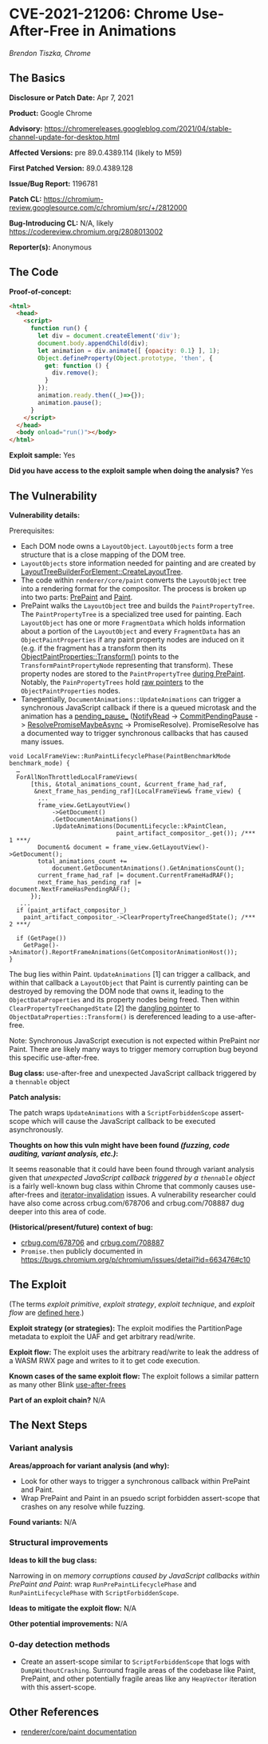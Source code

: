 # CVE-2021-21206: Chrome Use-After-Free in Animations
*Brendon Tiszka, Chrome*

## The Basics

**Disclosure or Patch Date:** Apr 7, 2021

**Product:** Google Chrome

**Advisory:** https://chromereleases.googleblog.com/2021/04/stable-channel-update-for-desktop.html

**Affected Versions:** pre 89.0.4389.114 (likely to M59)

**First Patched Version:** 89.0.4389.128

**Issue/Bug Report:** 1196781

**Patch CL:** https://chromium-review.googlesource.com/c/chromium/src/+/2812000

**Bug-Introducing CL:** N/A, likely https://codereview.chromium.org/2808013002

**Reporter(s):** Anonymous

## The Code

**Proof-of-concept:**

```html
<html>
  <head>
    <script>
      function run() {
        let div = document.createElement('div');
        document.body.appendChild(div);
        let animation = div.animate([ {opacity: 0.1} ], 1);
        Object.defineProperty(Object.prototype, 'then', {
          get: function () {
            div.remove();
          }
        });
        animation.ready.then((_)=>{});
        animation.pause();
      }
    </script>
  </head>
  <body onload="run()"></body>
</html>
```

**Exploit sample:** Yes

**Did you have access to the exploit sample when doing the analysis?** Yes

## The Vulnerability

**Vulnerability details:**

Prerequisites: 
* Each DOM node owns a `LayoutObject`. `LayoutObjects` form a tree structure that is a close mapping of the DOM tree.
* `LayoutObjects` store information needed for painting and are created by [LayoutTreeBuilderForElement::CreateLayoutTree](https://source.chromium.org/chromium/chromium/src/+/main:third_party/blink/renderer/core/dom/layout_tree_builder.cc;l=85;drc=5342041f85833c038dcbc5632d62fc10f7592323).
* The code within `renderer/core/paint` converts the `LayoutObject` tree into a rendering format for the compositor. The process is broken up into two parts: [PrePaint](https://source.chromium.org/chromium/chromium/src/+/main:third_party/blink/renderer/core/frame/local_frame_view.cc;l=2743;drc=5342041f85833c038dcbc5632d62fc10f7592323) and [Paint](https://source.chromium.org/chromium/chromium/src/+/main:third_party/blink/renderer/core/frame/local_frame_view.cc;l=2596;drc=5342041f85833c038dcbc5632d62fc10f7592323).
* PrePaint walks the `LayoutObject` tree and builds the `PaintPropertyTree`. The `PaintPropertyTree` is a specialized tree used for painting. Each `LayoutObject` has one or more `FragmentData` which holds information about a portion of the `LayoutObject` and every `FragmentData` has an `ObjectPaintProperties` if any paint property nodes are induced on it (e.g. if the fragment has a transform then its [ObjectPaintProperties::Transform()](https://source.chromium.org/chromium/chromium/src/+/main:third_party/blink/renderer/core/paint/object_paint_properties.h;l=91;drc=5342041f85833c038dcbc5632d62fc10f7592323) points to the `TransformPaintPropertyNode` representing that transform). These property nodes are stored to the `PaintPropertyTree` [during PrePaint](https://source.chromium.org/chromium/chromium/src/+/main:third_party/blink/renderer/core/paint/paint_property_tree_builder.cc;l=974;drc=5342041f85833c038dcbc5632d62fc10f7592323). Notably, the `PainPropertyTrees` hold [raw pointers](https://source.chromium.org/chromium/chromium/src/+/main:third_party/blink/renderer/platform/graphics/paint/property_tree_state.h;l=96;drc=5342041f85833c038dcbc5632d62fc10f7592323) to the `ObjectPaintProperties` nodes.
* Tanegentially, `DocumentAnimations::UpdateAnimations` can trigger a synchronous JavaScript callback if there is a queued microtask and the animation has a [pending_pause_](https://source.chromium.org/chromium/chromium/src/+/main:third_party/blink/renderer/core/animation/animation.cc;l=1244;drc=5342041f85833c038dcbc5632d62fc10f7592323) ([NotifyRead](https://source.chromium.org/chromium/chromium/src/+/main:third_party/blink/renderer/core/animation/pending_animations.cc;l=94;drc=5342041f85833c038dcbc5632d62fc10f7592323) -> [CommitPendingPause](https://source.chromium.org/chromium/chromium/src/+/main:third_party/blink/renderer/core/animation/animation.cc;l=635;drc=5342041f85833c038dcbc5632d62fc10f7592323) -> [ResolvePromiseMaybeAsync](https://source.chromium.org/chromium/chromium/src/+/main:third_party/blink/renderer/core/animation/animation.cc;l=2307;drc=5342041f85833c038dcbc5632d62fc10f7592323) -> PromiseResolve). PromiseResolve has a documented way to trigger synchronous callbacks that has caused many issues.

```
void LocalFrameView::RunPaintLifecyclePhase(PaintBenchmarkMode benchmark_mode) {
  …
  ForAllNonThrottledLocalFrameViews(
      [this, &total_animations_count, &current_frame_had_raf,
       &next_frame_has_pending_raf](LocalFrameView& frame_view) {
        ...
        frame_view.GetLayoutView()
            ->GetDocument()
            .GetDocumentAnimations()
            .UpdateAnimations(DocumentLifecycle::kPaintClean,
                              paint_artifact_compositor_.get()); /*** 1 ***/
        Document& document = frame_view.GetLayoutView()->GetDocument();
        total_animations_count +=
            document.GetDocumentAnimations().GetAnimationsCount();
        current_frame_had_raf |= document.CurrentFrameHadRAF();
        next_frame_has_pending_raf |= document.NextFrameHasPendingRAF();
      });
   ...
  if (paint_artifact_compositor_)
    paint_artifact_compositor_->ClearPropertyTreeChangedState(); /*** 2 ***/

  if (GetPage())
    GetPage()->Animator().ReportFrameAnimations(GetCompositorAnimationHost());
}
```

The bug lies within Paint. `UpdateAnimations` [1] can trigger a callback, and within that callback a `LayoutObject` that Paint is currently painting can be destroyed by removing the DOM node that owns it, leading to the `ObjectDataProperties` and its property nodes being freed. Then within `ClearPropertyTreeChangedState` [2] the [dangling pointer](https://source.chromium.org/chromium/chromium/src/+/main:third_party/blink/renderer/platform/graphics/paint/property_tree_state.h;l=96;drc=5342041f85833c038dcbc5632d62fc10f7592323) to `ObjectDataProperties::Transform()` is dereferenced leading to a use-after-free.

Note: Synchronous JavaScript execution is not expected within PrePaint nor Paint. There are likely many ways to trigger memory corruption bug beyond this specific use-after-free.

**Bug class:** use-after-free and unexpected JavaScript callback triggered by a `thennable` object

**Patch analysis:**

The patch wraps `UpdateAnimations` with a `ScriptForbiddenScope` assert-scope which will cause the JavaScript callback to be executed asynchronously.

**Thoughts on how this vuln might have been found _(fuzzing, code auditing, variant analysis, etc.)_:**

It seems reasonable that it could have been found through variant analysis given that _unexpected JavaScript callback triggered by a `thennable` object_ is a fairly well-known bug class within Chrome that commonly causes use-after-frees and [iterator-invalidation](crbug.com/1045874) issues. A vulnerability researcher could have also come across crbug.com/678706 and crbug.com/708887 dug deeper into this area of code.

**(Historical/present/future) context of bug:** 

* [crbug.com/678706](https://crbug.com/678706) and [crbug.com/708887](https://crbug.com/708887)
* `Promise.then` publicly documented in https://bugs.chromium.org/p/chromium/issues/detail?id=663476#c10

## The Exploit

(The terms *exploit primitive*, *exploit strategy*, *exploit technique*, and *exploit flow* are [defined here](https://googleprojectzero.blogspot.com/2020/06/a-survey-of-recent-ios-kernel-exploits.html).)

**Exploit strategy (or strategies):** The exploit modifies the PartitionPage metadata to exploit the UAF and get arbitrary read/write.

**Exploit flow:** The exploit uses the arbitrary read/write to leak the address of a WASM RWX page and writes to it to get code execution.

**Known cases of the same exploit flow:** The exploit follows a similar pattern as many other Blink [use-after-frees](https://securelist.com/the-zero-day-exploits-of-operation-wizardopium/97086/)

**Part of an exploit chain?** N/A

## The Next Steps

### Variant analysis

**Areas/approach for variant analysis (and why):**

* Look for other ways to trigger a synchronous callback within PrePaint and Paint.
* Wrap PrePaint and Paint in an psuedo script forbidden assert-scope that crashes on any resolve while fuzzing.

**Found variants:** N/A

### Structural improvements

**Ideas to kill the bug class:**

Narrowing in on _memory corruptions caused by JavaScript callbacks within PrePaint and Paint_: wrap `RunPrePaintLifecyclePhase` and `RunPaintLifecyclePhase` with `ScriptForbiddenScope`.

**Ideas to mitigate the exploit flow:** N/A

**Other potential improvements:** N/A

### 0-day detection methods

* Create an assert-scope similar to `ScriptForbiddenScope` that logs with `DumpWithoutCrashing`. Surround fragile areas of the codebase like Paint, PrePaint, and other potentially fragile areas like any `HeapVector` iteration with this assert-scope.

## Other References 
* [renderer/core/paint documentation](https://chromium.googlesource.com/chromium/src/+/HEAD/third_party/blink/renderer/core/paint/README.md)
